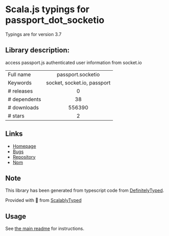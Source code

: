 
# Scala.js typings for passport_dot_socketio

Typings are for version 3.7

## Library description:
access passport.js authenticated user information from socket.io

|                    |                 |
| ------------------ | :-------------: |
| Full name          | passport.socketio |
| Keywords           | socket, socket.io, passport |
| # releases         | 0 |
| # dependents       | 38 |
| # downloads        | 556390 |
| # stars            | 2 |

## Links
- [Homepage](https://github.com/jfromaniello/passport.socketio#readme)
- [Bugs](https://github.com/jfromaniello/passport.socketio/issues)
- [Repository](https://github.com/jfromaniello/passport.socketio)
- [Npm](https://www.npmjs.com/package/passport.socketio)
    


## Note
This library has been generated from typescript code from [DefinitelyTyped](https://definitelytyped.org).

Provided with :purple_heart: from [ScalablyTyped](https://github.com/oyvindberg/ScalablyTyped)

## Usage
See [the main readme](../../readme.md) for instructions.


